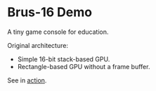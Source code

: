 # Brus-16 Demo

A tiny game console for education.

Original architecture:

- Simple 16-bit stack-based GPU.
- Rectangle-based GPU without a frame buffer.


See in [action](https://true-grue.github.io/Brus-16-Demo/brus16.html).
